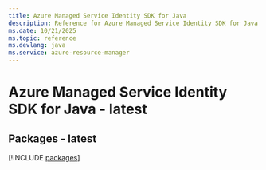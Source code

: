 ```yaml
---
title: Azure Managed Service Identity SDK for Java
description: Reference for Azure Managed Service Identity SDK for Java
ms.date: 10/21/2025
ms.topic: reference
ms.devlang: java
ms.service: azure-resource-manager
---
```

# Azure Managed Service Identity SDK for Java - latest
## Packages - latest
[!INCLUDE [packages](managed-service-identity-index.md)]